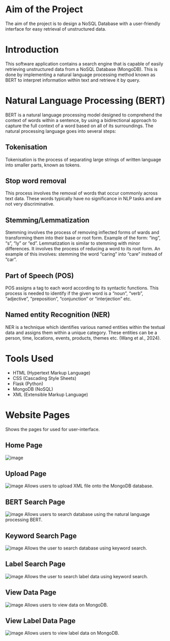# Aim of the Project
The aim of the project is to design a NoSQL Database with a user-friendly interface for easy retrieval of unstructured data.

# Introduction
This software application contains a search engine that is capable of easily retrieving unstructured data from a NoSQL Database (MongoDB). This is done by implementing a natural language processing method known as BERT to interpret information within text and retrieve it by query.

# Natural Language Processing (BERT)
BERT is a natural language processing model designed to comprehend the context of 
words within a sentence, by using a bidirectional approach to capture the full context 
of a word based on all of its surroundings. The natural processing language goes into several steps:

## Tokenisation 
Tokenisation is the process of separating large strings of written 
language into smaller parts, known as tokens. 
## Stop word removal 
This process involves the removal of words that occur 
commonly across text data. These words typically have no significance in NLP 
tasks and are not very discriminative.  
## Stemming/Lemmatization 
Stemming involves the process of removing 
inflected forms of wards and transforming them into their base or root form. 
Example of the form: “ing”, “s”, “ly” or “ed”. Lemmatization is similar to stemming 
with minor differences. It involves the process of reducing a word to its root 
form. An example of this involves: stemming the word “caring” into “care” 
instead of “car”.  
## Part of Speech (POS) 
POS assigns a tag to each word according to its 
syntactic functions. This process is needed to identify if the given word is a 
“noun”, “verb”, “adjective”, “preposition”, “conjunction” or “interjection” etc.  
## Named entity Recognition (NER) 
NER is a technique which identifies various 
named entities within the textual data and assigns them within a unique 
category. These entities can be a person, time, locations, events, products, 
themes etc. (Wang et al., 2024).

# Tools Used
- HTML (Hypertext Markup Language)
- CSS (Cascading Style Sheets)
- Flask (Python)
- MongoDB (NoSQL)
- XML (Extensible Markup Language)

# Website Pages
Shows the pages for used for user-interface.
## Home Page
![image](https://github.com/user-attachments/assets/08771592-ce28-4807-bcc2-9ac83a2bc35d)
## Upload Page
![image](https://github.com/user-attachments/assets/06ac8cdf-fcc0-42be-afd9-103db129b8f0)
Allows users to upload XML file onto the MongoDB database.
## BERT Search Page
![image](https://github.com/user-attachments/assets/ad56eb68-ef4f-404b-a744-f6865ca1dabc)
Allows users to search database using the natural language processing BERT.
## Keyword Search Page
![image](https://github.com/user-attachments/assets/3893955e-425b-4553-9d55-7f99d777b03f)
Allows the user to search database using keyword search.
## Label Search Page
![image](https://github.com/user-attachments/assets/7ce37008-0abd-4a1c-b5f7-9c1582a48c27)
Allows the user to search label data using keyword search.
## View Data Page
![image](https://github.com/user-attachments/assets/5c2af4a6-f057-45cb-9ed4-4930831d5154)
Allows users to view data on MongoDB.
## View Label Data Page
![image](https://github.com/user-attachments/assets/76ab8cc1-8dc0-4fd2-bcf6-db79911d882e)
Allows users to view label data on MongoDB.


